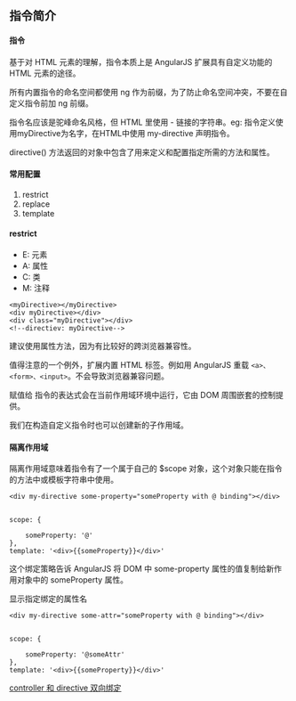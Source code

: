 ## 指令简介

#### 指令

基于对 HTML 元素的理解，指令本质上是 AngularJS 扩展具有自定义功能的 HTML 元素的途径。

所有内置指令的命名空间都使用 ng 作为前缀，为了防止命名空间冲突，不要在自定义指令前加 ng 前缀。

指令名应该是驼峰命名风格，但 HTML 里使用 - 链接的字符串。eg: 指令定义使用myDirective为名字，在HTML中使用 my-directive 声明指令。

directive() 方法返回的对象中包含了用来定义和配置指定所需的方法和属性。

#### 常用配置

1. restrict
2. replace
3. template


#### restrict

* E: 元素
* A: 属性
* C: 类
* M: 注释

```
<myDirective></myDirective>
<div myDirective></div>
<div class="myDirective"></div>
<!--directiev: myDirective-->
```

建议使用属性方法，因为有比较好的跨浏览器兼容性。

值得注意的一个例外，扩展内置 HTML 标签。例如用 AngularJS 重载 ``` <a>、<form>、<input> ```。不会导致浏览器兼容问题。

赋值给 指令的表达式会在当前作用域环境中运行，它由 DOM 周围嵌套的控制提供。

我们在构造自定义指令时也可以创建新的子作用域。

#### 隔离作用域

隔离作用域意味着指令有了一个属于自己的 $scope 对象，这个对象只能在指令的方法中或模板字符串中使用。

```
<div my-directive some-property="someProperty with @ binding"></div>


scope: {
	
	someProperty: '@'
},
template: '<div>{{someProperty}}</div>'
```
这个绑定策略告诉 AngularJS 将 DOM 中 some-property 属性的值复制给新作用对象中的 someProperty 属性。

显示指定绑定的属性名

```
<div my-directive some-attr="someProperty with @ binding"></div>


scope: {
	
	someProperty: '@someAttr'
},
template: '<div>{{someProperty}}</div>'

```

[controller 和 directive 双向绑定](http://jsbin.com/IteNita/1/edit)





